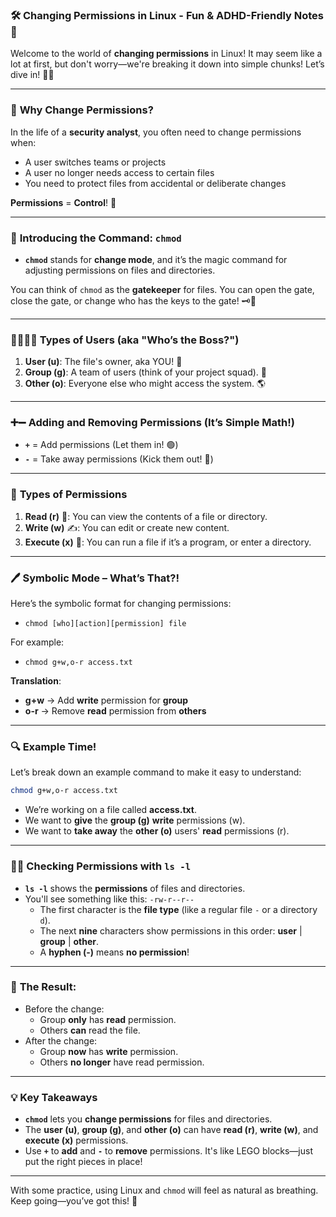 ### 🛠️ **Changing Permissions in Linux - Fun & ADHD-Friendly Notes** 🎉

Welcome to the world of **changing permissions** in Linux! It may seem like a lot at first, but don't worry—we're breaking it down into simple chunks! Let’s dive in! 🏊‍♂️

---

### 🔐 **Why Change Permissions?**
In the life of a **security analyst**, you often need to change permissions when:
- A user switches teams or projects
- A user no longer needs access to certain files
- You need to protect files from accidental or deliberate changes

**Permissions** = **Control**! 💪

---

### 🔧 **Introducing the Command: `chmod`**
- **`chmod`** stands for **change mode**, and it’s the magic command for adjusting permissions on files and directories.

You can think of `chmod` as the **gatekeeper** for files. You can open the gate, close the gate, or change who has the keys to the gate! 🗝️🚪

---

### 👨‍👩‍👧‍👦 **Types of Users (aka "Who’s the Boss?")**
1. **User (u)**: The file's owner, aka YOU! 🎩
2. **Group (g)**: A team of users (think of your project squad). 👥
3. **Other (o)**: Everyone else who might access the system. 🌎

---

### ➕➖ **Adding and Removing Permissions (It’s Simple Math!)**
- **`+`** = Add permissions (Let them in! 🟢)
- **`-`** = Take away permissions (Kick them out! 🚫)

---

### 📝 **Types of Permissions**
1. **Read (r)** 📖: You can view the contents of a file or directory.
2. **Write (w)** ✍️: You can edit or create new content.
3. **Execute (x)** 🚀: You can run a file if it’s a program, or enter a directory.

---

### 🖊️ **Symbolic Mode – What’s That?!**
Here’s the symbolic format for changing permissions:
- `chmod [who][action][permission] file`

For example:
- `chmod g+w,o-r access.txt`

**Translation**:
- **g+w** → Add **write** permission for **group**
- **o-r** → Remove **read** permission from **others**

---

### 🔍 **Example Time!**
Let’s break down an example command to make it easy to understand:

```bash
chmod g+w,o-r access.txt
```
- We’re working on a file called **access.txt**.
- We want to **give** the **group (g)** **write** permissions (w).
- We want to **take away** the **other (o)** users' **read** permissions (r).

---

### 🕵️‍♂️ **Checking Permissions with `ls -l`**
- **`ls -l`** shows the **permissions** of files and directories.
- You'll see something like this: `-rw-r--r--`
   - The first character is the **file type** (like a regular file `-` or a directory `d`).
   - The next **nine** characters show permissions in this order: **user** | **group** | **other**.
   - A **hyphen (-)** means **no permission**!

---

### 🚨 **The Result**:
- Before the change: 
   - Group **only** has **read** permission.
   - Others **can** read the file.
- After the change: 
   - Group **now** has **write** permission.
   - Others **no longer** have read permission.

---

### 💡 **Key Takeaways**
- **`chmod`** lets you **change permissions** for files and directories.
- The **user (u)**, **group (g)**, and **other (o)** can have **read (r)**, **write (w)**, and **execute (x)** permissions.
- Use **`+`** to **add** and **`-`** to **remove** permissions. It's like LEGO blocks—just put the right pieces in place!
  
---

With some practice, using Linux and `chmod` will feel as natural as breathing. Keep going—you’ve got this! 🌟